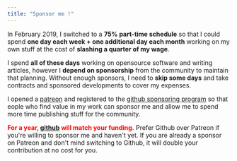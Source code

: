 ```yaml
---
title: "Sponsor me !"
---
```


In February 2019,
I switched to a **75% part-time schedule** so that I could spend
**one day each week + one additional day each month** working on my own stuff at the cost of
**slashing a quarter of my wage**.

I spend **all of these days** working on opensource software and writing articles,
however I **depend on sponsorship** from the community to maintain that planning.
Without enough sponsors,
I need to **skip some days** and take contracts and sponsored developments to cover my expenses.

I opened a [patreon](https://www.patreon.com/gilles)
and registered to the [github sponsoring program](https://github.com/sponsors/poolpOrg)
so that eople who find value in my work can sponsor me and allow me to spend more time publishing stuff for the community.

**<font color="red">For a year, [github](https://github.com/sponsors/poolpOrg) will match your funding.</font>**
Prefer Github over Patreon if you're willing to sponsor me and haven't yet.
If you are already a sponsor on Patreon and don't mind switching to Github,
it will double your contribution at no cost for you.

